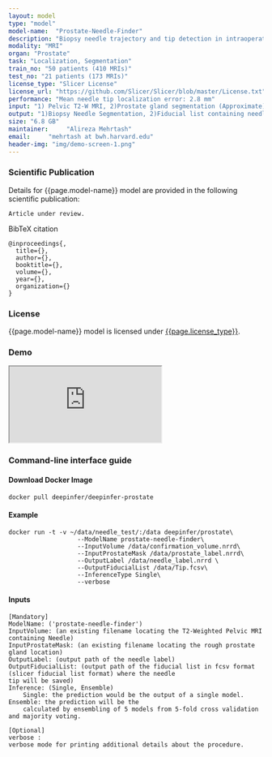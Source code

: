 ```yaml
---
layout: model
type: "model"
model-name:  "Prostate-Needle-Finder"
description: "Biopsy needle trajectory and tip detection in intraoperative MRIs."
modality: "MRI"
organ: "Prostate"
task: "Localization, Segmentation"
train_no: "50 patients (410 MRIs)"
test_no: "21 patients (173 MRIs)"
license_type: "Slicer License"
license_url: "https://github.com/Slicer/Slicer/blob/master/License.txt"
performance: "Mean needle tip localization error: 2.8 mm"
input: "1) Pelvic T2-W MRI, 2)Prostate gland segmentation (Approximate)"
output: "1)Biopsy Needle Segmentation, 2)Fiducial list containing needle tip"
size: "6.8 GB"
maintainer:     "Alireza Mehrtash"
email:     "mehrtash at bwh.harvard.edu"
header-img: "img/demo-screen-1.png"
---
```



### Scientific Publication
Details for {{page.model-name}} model are provided in the following scientific publication:
```
Article under review.
```
BibTeX citation

```
@inproceedings{,
  title={},
  author={},
  booktitle={},
  volume={},
  year={},
  organization={}
}
```

### License
{{page.model-name}} model is licensed under [{{page.license_type}}]({{page.license_url}}).<br>

<!--For attribution in academic contexts, please cite the following work(s):-->

### Demo
<div class="row">
<div class="col-md-6">
<div class="embed-responsive embed-responsive-16by9">
<iframe src="https://www.youtube.com/embed/cKKjTxR-DxQ?rel=0&amp;showinfo=0" frameborder="1" allow="autoplay;" allowfullscreen></iframe>
</div>
</div>
</div>


### Command-line interface guide
#### Download Docker Image
```
docker pull deepinfer/deepinfer-prostate
```
#### Example
```
docker run -t -v ~/data/needle_test/:/data deepinfer/prostate\
                   --ModelName prostate-needle-finder\
                   --InputVolume /data/confirmation_volume.nrrd\
                   --InputProstateMask /data/prostate_label.nrrd\
                   --OutputLabel /data/needle_label.nrrd \
                   --OutputFiducialList /data/Tip.fcsv\
                   --InferenceType Single\
                   --verbose
```
#### Inputs
```
[Mandatory]
ModelName: ('prostate-needle-finder')
InputVolume: (an existing filename locating the T2-Weighted Pelvic MRI containing Needle)
InputProstateMask: (an existing filename locating the rough prostate gland location)
OutputLabel: (output path of the needle label)
OutputFiducialList: (output path of the fiducial list in fcsv format (slicer fiducial list format) where the needle
tip will be saved)
Inference: (Single, Ensemble)
    Single: the prediction would be the output of a single model. Ensemble: the prediction will be the 
    calculated by ensembling of 5 models from 5-fold cross validation and majority voting.

[Optional]
verbose : 
verbose mode for printing additional details about the procedure.
```
<!-- ### Related blog posts -->

